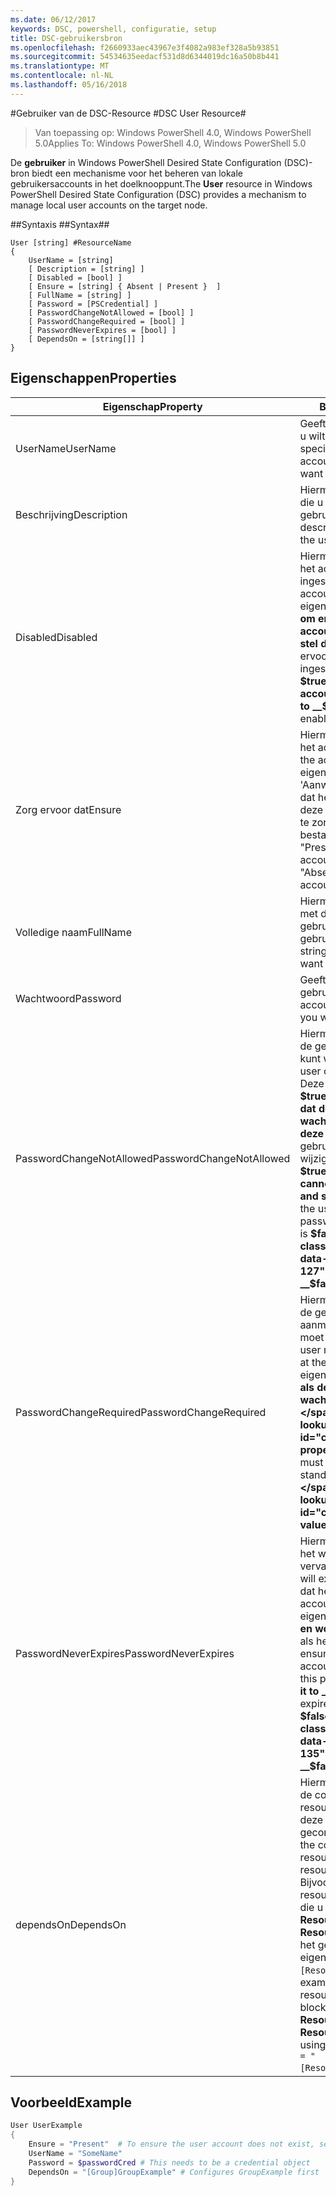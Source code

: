```yaml
---
ms.date: 06/12/2017
keywords: DSC, powershell, configuratie, setup
title: DSC-gebruikersbron
ms.openlocfilehash: f2660933aec43967e3f4082a983ef328a5b93851
ms.sourcegitcommit: 54534635eedacf531d8d6344019dc16a50b8b441
ms.translationtype: MT
ms.contentlocale: nl-NL
ms.lasthandoff: 05/16/2018
---
```

#<a name="dsc-user-resource"></a><span data-ttu-id="c9383-103">Gebruiker van de DSC-Resource #</span><span class="sxs-lookup"><span data-stu-id="c9383-103">DSC User Resource#</span></span>


><span data-ttu-id="c9383-104">Van toepassing op: Windows PowerShell 4.0, Windows PowerShell 5.0</span><span class="sxs-lookup"><span data-stu-id="c9383-104">Applies To: Windows PowerShell 4.0, Windows PowerShell 5.0</span></span>


<span data-ttu-id="c9383-105">De __gebruiker__ in Windows PowerShell Desired State Configuration (DSC)-bron biedt een mechanisme voor het beheren van lokale gebruikersaccounts in het doelknooppunt.</span><span class="sxs-lookup"><span data-stu-id="c9383-105">The __User__ resource in Windows PowerShell Desired State Configuration (DSC) provides a mechanism to manage local user accounts on the target node.</span></span>


##<a name="syntax"></a><span data-ttu-id="c9383-106">Syntaxis ##</span><span class="sxs-lookup"><span data-stu-id="c9383-106">Syntax##</span></span>

```
User [string] #ResourceName
{
    UserName = [string]
    [ Description = [string] ]
    [ Disabled = [bool] ]
    [ Ensure = [string] { Absent | Present }  ]
    [ FullName = [string] ]
    [ Password = [PSCredential] ]
    [ PasswordChangeNotAllowed = [bool] ]
    [ PasswordChangeRequired = [bool] ]
    [ PasswordNeverExpires = [bool] ]
    [ DependsOn = [string[]] ]
}
```

## <a name="properties"></a><span data-ttu-id="c9383-107">Eigenschappen</span><span class="sxs-lookup"><span data-stu-id="c9383-107">Properties</span></span>
|  <span data-ttu-id="c9383-108">Eigenschap</span><span class="sxs-lookup"><span data-stu-id="c9383-108">Property</span></span>  |  <span data-ttu-id="c9383-109">Beschrijving</span><span class="sxs-lookup"><span data-stu-id="c9383-109">Description</span></span>   |
|---|---|
| <span data-ttu-id="c9383-110">UserName</span><span class="sxs-lookup"><span data-stu-id="c9383-110">UserName</span></span>| <span data-ttu-id="c9383-111">Geeft de accountnaam waarvan u wilt om te controleren of een specifieke status.</span><span class="sxs-lookup"><span data-stu-id="c9383-111">Indicates the account name for which you want to ensure a specific state.</span></span>|
| <span data-ttu-id="c9383-112">Beschrijving</span><span class="sxs-lookup"><span data-stu-id="c9383-112">Description</span></span>| <span data-ttu-id="c9383-113">Hiermee geeft u de beschrijving die u wilt gebruiken voor het gebruikersaccount.</span><span class="sxs-lookup"><span data-stu-id="c9383-113">Indicates the description you want to use for the user account.</span></span>|
| <span data-ttu-id="c9383-114">Disabled</span><span class="sxs-lookup"><span data-stu-id="c9383-114">Disabled</span></span>| <span data-ttu-id="c9383-115">Hiermee wordt aangegeven of het account is ingeschakeld.</span><span class="sxs-lookup"><span data-stu-id="c9383-115">Indicates if the account is enabled.</span></span> <span data-ttu-id="c9383-116">Deze eigenschap instellen op __$true__ om ervoor te zorgen dat dit account is uitgeschakeld en stel deze in op __$false__ om ervoor te zorgen dat deze is ingeschakeld.</span><span class="sxs-lookup"><span data-stu-id="c9383-116">Set this property to __$true__ to ensure that this account is disabled, and set it to __$false__ to ensure that it is enabled.</span></span>|
| <span data-ttu-id="c9383-117">Zorg ervoor dat</span><span class="sxs-lookup"><span data-stu-id="c9383-117">Ensure</span></span>| <span data-ttu-id="c9383-118">Hiermee wordt aangegeven of het account bestaat.</span><span class="sxs-lookup"><span data-stu-id="c9383-118">Indicates if the account exists.</span></span> <span data-ttu-id="c9383-119">Deze eigenschap instellen op 'Aanwezig' om ervoor te zorgen dat het account bestaat en stel deze in op 'Ontbreekt' om ervoor te zorgen dat het account niet bestaat.</span><span class="sxs-lookup"><span data-stu-id="c9383-119">Set this property to "Present" to ensure that the account exists, and set it to "Absent" to ensure that the account does not exist.</span></span>|
| <span data-ttu-id="c9383-120">Volledige naam</span><span class="sxs-lookup"><span data-stu-id="c9383-120">FullName</span></span>| <span data-ttu-id="c9383-121">Hiermee geeft u een tekenreeks met de volledige naam die u wilt gebruiken voor het gebruikersaccount.</span><span class="sxs-lookup"><span data-stu-id="c9383-121">Represents a string with the full name you want to use for the user account.</span></span>|
| <span data-ttu-id="c9383-122">Wachtwoord</span><span class="sxs-lookup"><span data-stu-id="c9383-122">Password</span></span>| <span data-ttu-id="c9383-123">Geeft het wachtwoord dat u wilt gebruiken voor dit account.</span><span class="sxs-lookup"><span data-stu-id="c9383-123">Indicates the password you want to use for this account.</span></span> |
| <span data-ttu-id="c9383-124">PasswordChangeNotAllowed</span><span class="sxs-lookup"><span data-stu-id="c9383-124">PasswordChangeNotAllowed</span></span>| <span data-ttu-id="c9383-125">Hiermee wordt aangegeven als de gebruiker het wachtwoord kunt wijzigen.</span><span class="sxs-lookup"><span data-stu-id="c9383-125">Indicates if the user can change the password.</span></span> <span data-ttu-id="c9383-126">Deze eigenschap instellen op __$true__ om ervoor te zorgen dat de gebruiker kan het wachtwoord wijzigen en stel deze in op __$false__ zodat de gebruiker het wachtwoord te wijzigen.</span><span class="sxs-lookup"><span data-stu-id="c9383-126">Set this property to __$true__ to ensure that the user cannot change the password, and set it to __$false__ to allow the user to change the password.</span></span> <span data-ttu-id="c9383-127">De standaardwaarde is __$false__.</span><span class="sxs-lookup"><span data-stu-id="c9383-127">The default value is __$false__.</span></span>|
| <span data-ttu-id="c9383-128">PasswordChangeRequired</span><span class="sxs-lookup"><span data-stu-id="c9383-128">PasswordChangeRequired</span></span>| <span data-ttu-id="c9383-129">Hiermee wordt aangegeven als de gebruiker bij de volgende aanmelding in het wachtwoord moet wijzigen.</span><span class="sxs-lookup"><span data-stu-id="c9383-129">Indicates if the user must change the password at the next sign in.</span></span> <span data-ttu-id="c9383-130">Deze eigenschap instellen op __$true__ als de gebruiker het wachtwoord moet wijzigen.</span><span class="sxs-lookup"><span data-stu-id="c9383-130">Set this property to __$true__ if the user must change the password.</span></span> <span data-ttu-id="c9383-131">De standaardwaarde is __$true__.</span><span class="sxs-lookup"><span data-stu-id="c9383-131">The default value is __$true__.</span></span>|
| <span data-ttu-id="c9383-132">PasswordNeverExpires</span><span class="sxs-lookup"><span data-stu-id="c9383-132">PasswordNeverExpires</span></span>| <span data-ttu-id="c9383-133">Hiermee wordt aangegeven als het wachtwoord vervalt.</span><span class="sxs-lookup"><span data-stu-id="c9383-133">Indicates if the password will expire.</span></span> <span data-ttu-id="c9383-134">Om ervoor te zorgen dat het wachtwoord voor dit account nooit verloopt, deze eigenschap instellen op __$true__, en wordt ingesteld op __$false__ als het wachtwoord verloopt.</span><span class="sxs-lookup"><span data-stu-id="c9383-134">To ensure that the password for this account will never expire, set this property to __$true__, and set it to __$false__ if the password will expire.</span></span> <span data-ttu-id="c9383-135">De standaardwaarde is __$false__.</span><span class="sxs-lookup"><span data-stu-id="c9383-135">The default value is __$false__.</span></span>|
| <span data-ttu-id="c9383-136">dependsOn</span><span class="sxs-lookup"><span data-stu-id="c9383-136">DependsOn</span></span> | <span data-ttu-id="c9383-137">Hiermee wordt aangegeven dat de configuratie van een andere resource uitvoeren moet voordat deze bron is geconfigureerd.</span><span class="sxs-lookup"><span data-stu-id="c9383-137">Indicates that the configuration of another resource must run before this resource is configured.</span></span> <span data-ttu-id="c9383-138">Bijvoorbeeld, als de ID van de resourceconfiguratie scriptblok die u wilt uitvoeren eerst is __ResourceName__ en het type __ResourceType__, de syntaxis voor het gebruik van deze eigenschap is `DependsOn = "[ResourceType]ResourceName"`.</span><span class="sxs-lookup"><span data-stu-id="c9383-138">For example, if the ID of the resource configuration script block that you want to run first is __ResourceName__ and its type is __ResourceType__, the syntax for using this property is `DependsOn = "[ResourceType]ResourceName"`.</span></span>|

## <a name="example"></a><span data-ttu-id="c9383-139">Voorbeeld</span><span class="sxs-lookup"><span data-stu-id="c9383-139">Example</span></span>

```powershell
User UserExample
{
    Ensure = "Present"  # To ensure the user account does not exist, set Ensure to "Absent"
    UserName = "SomeName"
    Password = $passwordCred # This needs to be a credential object
    DependsOn = "[Group]GroupExample" # Configures GroupExample first
}
```